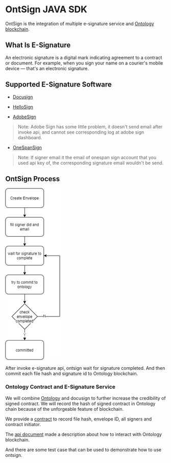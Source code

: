 # OntSign JAVA SDK

OntSign is the integration of multiple e-signature service and [Ontology blockchain](https://ont.io).

## What Is E-Signature

An electronic signature is a digital mark indicating agreement to a contract or document.
For example, when you sign your name on a courier's mobile device — that's an electronic signature.

## Supported E-Signature Software

- [Docusign](https://www.docusign.com/)

- [HelloSign](https://www.hellosign.com/)
 
- [AdobeSign](https://acrobat.adobe.com/us/en/sign.html)

>Note: Adobe Sign has some little problem, it doesn't send email after invoke api, and cannot see corresponding log at adobe sign dashboard. 
 
- [OneSpanSign](https://www.onespan.com/products/esignature)

>Note: If signer email it the email of onespan sign account that you used api key of, the corresponding signature email wouldn't be send.

## OntSign Process

![img](process.png)

After invoke e-signature api, ontsign wait for signature completed. And then commit each file hash and signature id to
Ontology blockchain.

### Ontology Contract and E-Signature Service

We will combine [Ontology](https://ont.io) and docusign to further increase the credibility of signed contract.
We will record the hash of signed contract in Ontology chain because of the unforgeable feature of blockchain.

We provide a [contract](contracts/envelope.py) to record file hash, envelope ID, all signers and contract initiator.

The [api document](API.md) made a description about how to interact with Ontology blockchain.

And there are some test case that can be used to demonstrate how to use ontsign.